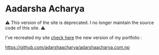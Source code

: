 # Aadarsha Acharya

:warning: This version of the site is deprecated. I no longer maintain the source code of this site. :warning:


I've recreated my site [check here](https://github.com/adarshaacharya/adarshaacharya.com.np) the new version of my portfolio : 

https://github.com/adarshaacharya/adarshaacharya.com.np

